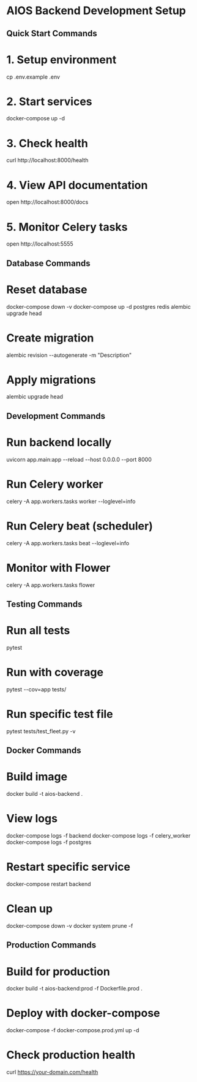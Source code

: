 # AIOS Backend Development Setup

## Quick Start Commands

# 1. Setup environment
cp .env.example .env

# 2. Start services
docker-compose up -d

# 3. Check health
curl http://localhost:8000/health

# 4. View API documentation
open http://localhost:8000/docs

# 5. Monitor Celery tasks
open http://localhost:5555

## Database Commands

# Reset database
docker-compose down -v
docker-compose up -d postgres redis
alembic upgrade head

# Create migration
alembic revision --autogenerate -m "Description"

# Apply migrations
alembic upgrade head

## Development Commands

# Run backend locally
uvicorn app.main:app --reload --host 0.0.0.0 --port 8000

# Run Celery worker
celery -A app.workers.tasks worker --loglevel=info

# Run Celery beat (scheduler)
celery -A app.workers.tasks beat --loglevel=info

# Monitor with Flower
celery -A app.workers.tasks flower

## Testing Commands

# Run all tests
pytest

# Run with coverage
pytest --cov=app tests/

# Run specific test file
pytest tests/test_fleet.py -v

## Docker Commands

# Build image
docker build -t aios-backend .

# View logs
docker-compose logs -f backend
docker-compose logs -f celery_worker
docker-compose logs -f postgres

# Restart specific service
docker-compose restart backend

# Clean up
docker-compose down -v
docker system prune -f

## Production Commands

# Build for production
docker build -t aios-backend:prod -f Dockerfile.prod .

# Deploy with docker-compose
docker-compose -f docker-compose.prod.yml up -d

# Check production health
curl https://your-domain.com/health
